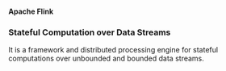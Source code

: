 #### Apache Flink

### Stateful Computation over Data Streams

It is a framework and distributed processing engine for stateful computations over unbounded and bounded data streams.

